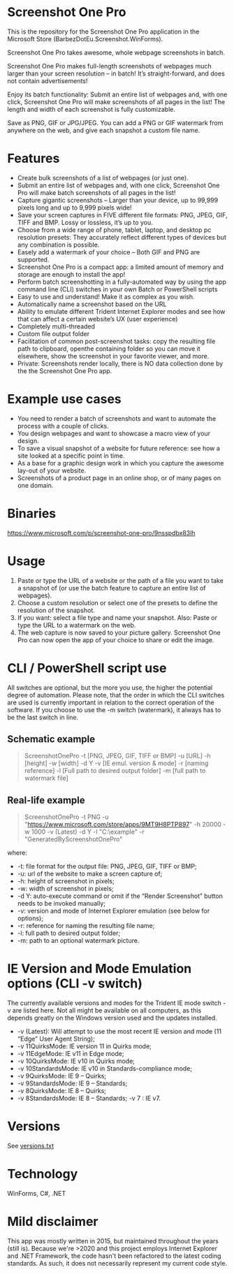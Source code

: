 # Screenshot One Pro
This is the repository for the Screenshot One Pro application in the Microsoft Store (BarbezDotEu.Screenshot.WinForms). 

Screenshot One Pro takes awesome, whole webpage screenshots in batch.

Screenshot One Pro makes full-length screenshots of webpages much larger than your screen resolution – in batch! It’s straight-forward, and does not contain advertisements!

Enjoy its batch functionality: Submit an entire list of webpages and, with one click, Screenshot One Pro will make screenshots of all pages in the list! The length and width of each screenshot is fully customizable.

Save as PNG, GIF or JPG/JPEG. You can add a PNG or GIF watermark from anywhere on the web, and give each snapshot a custom file name.

# Features
- Create bulk screenshots of a list of webpages (or just one).
- Submit an entire list of webpages and, with one click, Screenshot One Pro will make batch screenshots of all pages in the list!
- Capture gigantic screenshots – Larger than your device, up to 99,999 pixels long and up to 9,999 pixels wide!
- Save your screen captures in FIVE different file formats: PNG, JPEG, GIF, TIFF and BMP. Lossy or lossless, it’s up to you.
- Choose from a wide range of phone, tablet, laptop, and desktop pc resolution presets: They accurately reflect different types of devices but any combination is possible.
- Easely add a watermark of your choice – Both GIF and PNG are supported.
- Screenshot One Pro is a compact app: a limited amount of memory and storage are enough to install the app!
- Perform batch screenshotting in a fully-automated way by using the app command line (CLI) switches in your own Batch or PowerShell scripts
- Easy to use and understand! Make it as complex as you wish.
- Automatically name a screenshot based on the URL
- Ability to emulate different Trident Internet Explorer modes and see how that can affect a certain website’s UX (user experience)
- Completely multi-threaded
- Custom file output folder
- Facilitation of common post-screenshot tasks: copy the resulting file path to clipboard, openthe containing folder so you can move it elsewhere, show the screenshot in your favorite viewer, and more.
- Private: Screenshots render locally, there is NO data collection done by the the Screenshot One Pro app.

# Example use cases
- You need to render a batch of screenshots and want to automate the process with a couple of clicks.
- You design webpages and want to showcase a macro view of your design.
- To save a visual snapshot of a website for future reference: see how a site looked at a specific point in time.
- As a base for a graphic design work in which you capture the awesome lay-out of your website.
- Screenshots of a product page in an online shop, or of many pages on one domain.

# Binaries
https://www.microsoft.com/p/screenshot-one-pro/9nsspdbx83lh

# Usage
1. Paste or type the URL of a website or the path of a file you want to take a snapshot of (or use the batch feature to capture an entire list of webpages).
2. Choose a custom resolution or select one of the presets to define the resolution of the snapshot.
3. If you want: select a file type and name your snapshot. Also: Paste or type the URL to a watermark on the web.
4. The web capture is now saved to your picture gallery. Screenshot One Pro can now open the app of your choice to share or edit the image.

# CLI / PowerShell script use
All switches are optional, but the more you use, the higher the potential degree of automation. Please note, that the order in which the CLI switches are used is currently important in relation to the correct operation of the software. If you choose to use the -m switch (watermark), it always has to be the last switch in line.

## Schematic example
> ScreenshotOnePro -t [PNG, JPEG, GIF, TIFF or BMP] -u [URL] -h [height] -w [width] -d Y -v [IE emul. version & mode] -r [naming reference] -l [Full path to desired output folder] -m [full path to watermark file]

## Real-life example
> ScreenshotOnePro -t PNG -u "https://www.microsoft.com/store/apps/9MT9H8PTP897" -h 20000 -w 1000 -v (Latest) -d Y -l "C:\example" -r "GeneratedByScreenshotOnePro"

where:

- -t: file format for the output file: PNG, JPEG, GIF, TIFF or BMP;
- -u: url of the website to make a screen capture of;
- -h: height of screenshot in pixels;
- -w: width of screenshot in pixels;
- -d Y: auto-execute command or omit if the “Render Screenshot” button needs to be invoked manually;
- -v: version and mode of Internet Explorer emulation (see below for options);
- -r: reference for naming the resulting file name;
- -l: full path to desired output folder;
- -m: path to an optional watermark picture.

# IE Version and Mode Emulation options (CLI -v switch)
The currently available versions and modes for the Trident IE mode switch -v are listed here. Not all might be available on all computers, as this depends greatly on the Windows version used and the updates installed.

- -v (Latest): Will attempt to use the most recent IE version and mode (11 “Edge” User Agent String);
- -v 11QuirksMode: IE version 11 in Quirks mode;
- -v 11EdgeMode: IE v11 in Edge mode;
- -v 10QuirksMode: IE v10 in Quirks mode;
- -v 10StandardsMode: IE v10 in Standards-compliance mode;
- -v 9QuirksMode: IE 9 – Quirks;
- -v 9StandardsMode: IE 9 – Standards;
- -v 8QuirksMode: IE 8 – Quirks;
- -v 8StandardsMode: IE 8 – Standards; -v 7 : IE v7.

# Versions
See [versions.txt](https://github.com/hannesbarbez/BarbezDotEu.Screenshot.WinForms/blob/main/BarbezDotEu.Screenshot.WinForms/versions.txt)

# Technology
WinForms, C#, .NET

# Mild disclaimer
This app was mostly written in 2015, but maintained throughout the years (still is). Because we're >2020 and this project employs Internet Explorer and .NET Framework, the code hasn't been refactored to the latest coding standards. As such, it does not necessarily represent my current code style.
